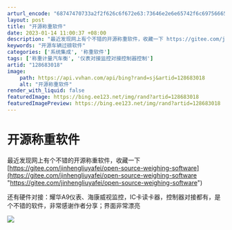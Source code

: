 ```yaml
---
arturl_encode: "68747470733a2f2f626c6f672e63:73646e2e6e65742f6c69756665696665696e616e66656e672f:61727469636c652f64657461696c732f313238363833303138"
layout: post
title: "开源称重软件"
date: 2023-01-14 11:00:37 +08:00
description: "最近发现网上有个不错的开源称重软件，收藏一下 https://gitee.com/jinhengli"
keywords: "开源车辆过磅软件"
categories: ['系统集成', '称重软件']
tags: ['称重计量汽车衡', '仪表对接监控对接控制器控制']
artid: "128683018"
image:
    path: https://api.vvhan.com/api/bing?rand=sj&artid=128683018
    alt: "开源称重软件"
render_with_liquid: false
featuredImage: https://bing.ee123.net/img/rand?artid=128683018
featuredImagePreview: https://bing.ee123.net/img/rand?artid=128683018
---
```


# 开源称重软件

最近发现网上有个不错的开源称重软件，收藏一下
[https://gitee.com/jinhengliuyafei/open-source-weighing-software](https://gitee.com/jinhengliuyafei/open-source-weighing-software "https://gitee.com/jinhengliuyafei/open-source-weighing-software")

还有硬件对接：耀华A9仪表、海康威视监控，IC卡读卡器，控制器对接都有，是个不错的软件，非常感谢作者分享；界面非常漂亮

![](https://i-blog.csdnimg.cn/blog_migrate/771e1a30f9b764b9647fddff4d89e2c9.png)